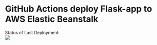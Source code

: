 # GitHub Actions deploy Flask-app to AWS Elastic Beanstalk



Status of Last Deployment:<br>
<img src="https://github.com/PavelBarsov/github-actions-cicd-aws/actions/workflows/CI-CD-Pipeline-to-AWS-ElasticBeanstalk/badge.svg?branch=master"><br>
